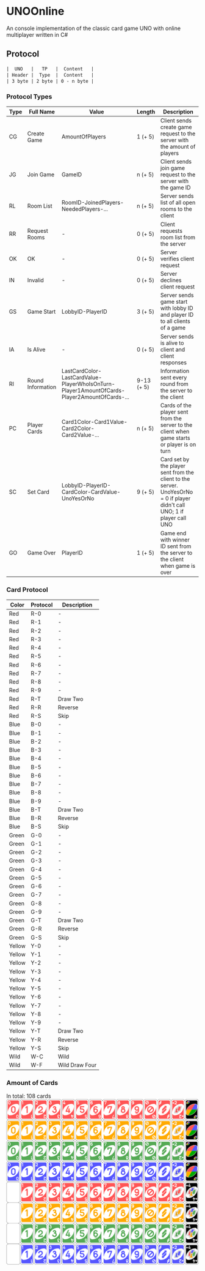 # UNOOnline #
An console implementation of the classic card game UNO with online multiplayer written in C#

## Protocol ##
```
|  UNO   |   TP   |  Content   |
| Header |  Type  |  Content   |
| 3 byte | 2 byte | 0 - n byte |
```

### Protocol Types ###

| Type | Full Name | Value | Length | Description |
| ---- | --------- | ----- | ------ | ----------- |
| CG | Create Game | AmountOfPlayers | 1 (+ 5) | Client sends create game request to the server with the amount of players |
| JG | Join Game | GameID | n (+ 5) | Client sends join game request to the server with the game ID |
| RL | Room List | RoomID-JoinedPlayers-NeededPlayers-... | n (+ 5) | Server sends list of all open rooms to the client |
| RR | Request Rooms | - | 0 (+ 5) | Client requests room list from the server |
| OK | OK | - | 0 (+ 5) | Server verifies client request |
| IN | Invalid | - | 0 (+ 5) | Server declines client request |
| GS | Game Start | LobbyID-PlayerID | 3 (+ 5) | Server sends game start with lobby ID and player ID to all clients of a game |
| IA | Is Alive | - | 0 (+ 5) | Server sends is alive to client and client responses |
| RI | Round Information | LastCardColor-LastCardValue-PlayerWhoIsOnTurn-Player1AmountOfCards-Player2AmountOfCards-... | 9-13 (+ 5) | Information sent every round from the server to the client |
| PC | Player Cards | Card1Color-Card1Value-Card2Color-Card2Value-... | n (+ 5) | Cards of the player sent from the server to the client when game starts or player is on turn |
| SC | Set Card | LobbyID-PlayerID-CardColor-CardValue-UnoYesOrNo | 9 (+ 5) | Card set by the player sent from the client to the server. UnoYesOrNo = 0 if player didn't call UNO; 1 if player call UNO |
| GO | Game Over | PlayerID | 1 (+ 5) | Game end with winner ID sent from the server to the client when game is over |

### Card Protocol ###
| Color | Protocol | Description |
| ----- | -------- | ----------- |
| Red | R-0 | - |
| Red | R-1 | - |
| Red | R-2 | - |
| Red | R-3 | - |
| Red | R-4 | - |
| Red | R-5 | - |
| Red | R-6 | - |
| Red | R-7 | - |
| Red | R-8 | - |
| Red | R-9 | - |
| Red | R-T | Draw Two |
| Red | R-R | Reverse |
| Red | R-S | Skip |
| Blue | B-0 | - |
| Blue | B-1 | - |
| Blue | B-2 | - |
| Blue | B-3 | - |
| Blue | B-4 | - |
| Blue | B-5 | - |
| Blue | B-6 | - |
| Blue | B-7 | - |
| Blue | B-8 | - |
| Blue | B-9 | - |
| Blue | B-T | Draw Two |
| Blue | B-R | Reverse |
| Blue | B-S | Skip |
| Green | G-0 | - |
| Green | G-1 | - |
| Green | G-2 | - |
| Green | G-3 | - |
| Green | G-4 | - |
| Green | G-5 | - |
| Green | G-6 | - |
| Green | G-7 | - |
| Green | G-8 | - |
| Green | G-9 | - |
| Green | G-T | Draw Two |
| Green | G-R | Reverse |
| Green | G-S | Skip |
| Yellow | Y-0 | - |
| Yellow | Y-1 | - |
| Yellow | Y-2 | - |
| Yellow | Y-3 | - |
| Yellow | Y-4 | - |
| Yellow | Y-5 | - |
| Yellow | Y-6 | - |
| Yellow | Y-7 | - |
| Yellow | Y-8 | - |
| Yellow | Y-9 | - |
| Yellow | Y-T | Draw Two |
| Yellow | Y-R | Reverse |
| Yellow | Y-S | Skip |
| Wild | W-C | Wild |
| Wild | W-F | Wild Draw Four |

### Amount of Cards ###
In total: 108 cards
![picture alt](https://raw.githubusercontent.com/JulianG97/UNOOnline/master/UNO%20Card%20Deck.png "UNO Card Deck")
